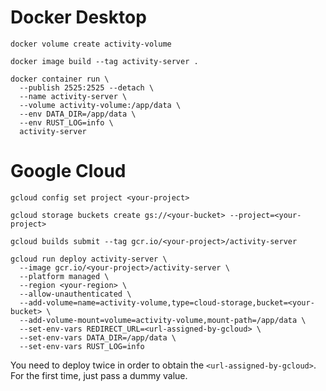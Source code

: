 # Docker Desktop
```shell
docker volume create activity-volume
```

```shell
docker image build --tag activity-server .
```

```shell
docker container run \
  --publish 2525:2525 --detach \
  --name activity-server \
  --volume activity-volume:/app/data \
  --env DATA_DIR=/app/data \
  --env RUST_LOG=info \
  activity-server
```

# Google Cloud
```shell
gcloud config set project <your-project>
```

```shell
gcloud storage buckets create gs://<your-bucket> --project=<your-project>
```

```shell
gcloud builds submit --tag gcr.io/<your-project>/activity-server
```

```shell
gcloud run deploy activity-server \
  --image gcr.io/<your-project>/activity-server \
  --platform managed \
  --region <your-region> \
  --allow-unauthenticated \
  --add-volume=name=activity-volume,type=cloud-storage,bucket=<your-bucket> \
  --add-volume-mount=volume=activity-volume,mount-path=/app/data \
  --set-env-vars REDIRECT_URL=<url-assigned-by-gcloud> \
  --set-env-vars DATA_DIR=/app/data \
  --set-env-vars RUST_LOG=info
```
You need to deploy twice in order to obtain the `<url-assigned-by-gcloud>`.
For the first time, just pass a dummy value.